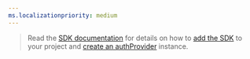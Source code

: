 ```yaml
---
ms.localizationpriority: medium
---
```


<!-- markdownlint-disable MD041-->

> Read the [SDK documentation](/graph/sdks/sdks-overview) for details on how to [add the SDK](/graph/sdks/sdk-installation) to your project and [create an authProvider](/graph/sdks/choose-authentication-providers) instance.
